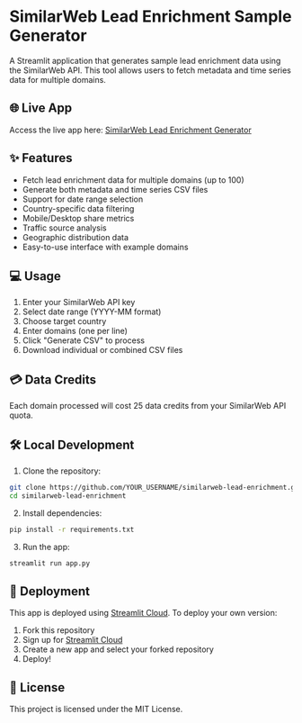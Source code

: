 # SimilarWeb Lead Enrichment Sample Generator

A Streamlit application that generates sample lead enrichment data using the SimilarWeb API. This tool allows users to fetch metadata and time series data for multiple domains.

## 🌐 Live App

Access the live app here: [SimilarWeb Lead Enrichment Generator](https://similarweb-lead-enrichment.streamlit.app)

## ✨ Features

- Fetch lead enrichment data for multiple domains (up to 100)
- Generate both metadata and time series CSV files
- Support for date range selection
- Country-specific data filtering
- Mobile/Desktop share metrics
- Traffic source analysis
- Geographic distribution data
- Easy-to-use interface with example domains

## 💻 Usage

1. Enter your SimilarWeb API key
2. Select date range (YYYY-MM format)
3. Choose target country
4. Enter domains (one per line)
5. Click "Generate CSV" to process
6. Download individual or combined CSV files

## 💳 Data Credits

Each domain processed will cost 25 data credits from your SimilarWeb API quota.

## 🛠️ Local Development

1. Clone the repository:
```bash
git clone https://github.com/YOUR_USERNAME/similarweb-lead-enrichment.git
cd similarweb-lead-enrichment
```

2. Install dependencies:
```bash
pip install -r requirements.txt
```

3. Run the app:
```bash
streamlit run app.py
```

## 🚀 Deployment

This app is deployed using [Streamlit Cloud](https://streamlit.io/cloud). To deploy your own version:

1. Fork this repository
2. Sign up for [Streamlit Cloud](https://share.streamlit.io)
3. Create a new app and select your forked repository
4. Deploy!

## 📝 License

This project is licensed under the MIT License. 